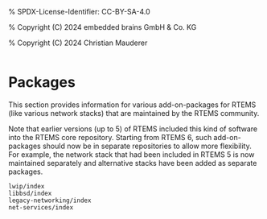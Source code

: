 % SPDX-License-Identifier: CC-BY-SA-4.0

% Copyright (C) 2024 embedded brains GmbH & Co. KG

% Copyright (C) 2024 Christian Mauderer

```{index} Package
```

# Packages

This section provides information for various add-on-packages for RTEMS (like
various network stacks) that are maintained by the RTEMS community.

Note that earlier versions (up to 5) of RTEMS included this kind of software
into the RTEMS core repository. Starting from RTEMS 6, such add-on-packages
should now be in separate repositories to allow more flexibility. For example,
the network stack that had been included in RTEMS 5 is now maintained
separately and alternative stacks have been added as separate packages.

```{toctree}
lwip/index
libbsd/index
legacy-networking/index
net-services/index
```
